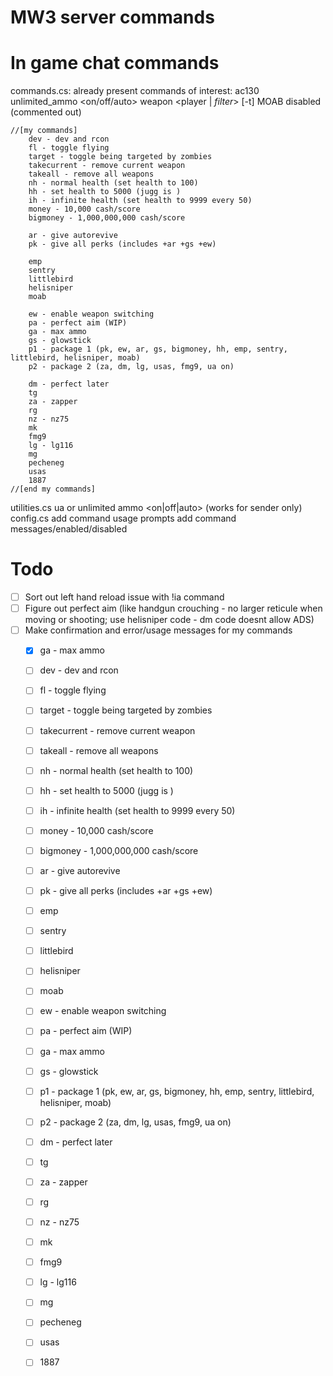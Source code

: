 # MW3 server commands



# In game chat commands

commands.cs:
	already present commands of interest:
		ac130
		unlimited_ammo <on/off/auto>
		weapon <player | *filter*> <raw weapon string> [-t]
		MOAB disabled (commented out)

	//[my commands]
		dev - dev and rcon
		fl - toggle flying
		target - toggle being targeted by zombies
		takecurrent - remove current weapon
		takeall - remove all weapons
		nh - normal health (set health to 100)
		hh - set health to 5000 (jugg is )
		ih - infinite health (set health to 9999 every 50)
		money - 10,000 cash/score
		bigmoney - 1,000,000,000 cash/score

		ar - give autorevive
		pk - give all perks (includes +ar +gs +ew)

		emp
		sentry
		littlebird
		helisniper
		moab

		ew - enable weapon switching
		pa - perfect aim (WIP)
		ga - max ammo
		gs - glowstick
		p1 - package 1 (pk, ew, ar, gs, bigmoney, hh, emp, sentry, littlebird, helisniper, moab)
		p2 - package 2 (za, dm, lg, usas, fmg9, ua on)

		dm - perfect later
		tg
		za - zapper
		rg
		nz - nz75
		mk
		fmg9
		lg - lg116
		mg
		pecheneg
		usas
		1887
	//[end my commands]



utilities.cs
	ua or unlimited ammo <on|off|auto> (works for sender only)
config.cs
	add command usage prompts
	add command messages/enabled/disabled



# Todo
- [ ] Sort out left hand reload issue with !ia command
- [ ] Figure out perfect aim (like handgun crouching - no larger reticule when moving or shooting; use helisniper code - dm code doesnt allow ADS)
- [ ] Make confirmation and error/usage messages for my commands
	- [X] ga - max ammo
	- [ ] dev - dev and rcon
	- [ ] fl - toggle flying
	- [ ] target - toggle being targeted by zombies
	- [ ] takecurrent - remove current weapon
	- [ ] takeall - remove all weapons
	- [ ] nh - normal health (set health to 100)
	- [ ] hh - set health to 5000 (jugg is )
	- [ ] ih - infinite health (set health to 9999 every 50)
	- [ ] money - 10,000 cash/score
	- [ ] bigmoney - 1,000,000,000 cash/score

	- [ ] ar - give autorevive
	- [ ] pk - give all perks (includes +ar +gs +ew)

	- [ ] emp
	- [ ] sentry
	- [ ] littlebird
	- [ ] helisniper
	- [ ] moab

	- [ ] ew - enable weapon switching
	- [ ] pa - perfect aim (WIP)
	- [ ] ga - max ammo
	- [ ] gs - glowstick
	- [ ] p1 - package 1 (pk, ew, ar, gs, bigmoney, hh, emp, sentry, littlebird, helisniper, moab)
	- [ ] p2 - package 2 (za, dm, lg, usas, fmg9, ua on)

	- [ ] dm - perfect later
	- [ ] tg
	- [ ] za - zapper
	- [ ] rg
	- [ ] nz - nz75
	- [ ] mk
	- [ ] fmg9
	- [ ] lg - lg116
	- [ ] mg
	- [ ] pecheneg
	- [ ] usas
	- [ ] 1887

